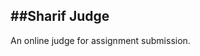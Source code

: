 ##Sharif Judge
------------------------------------------
An online judge for assignment submission.
